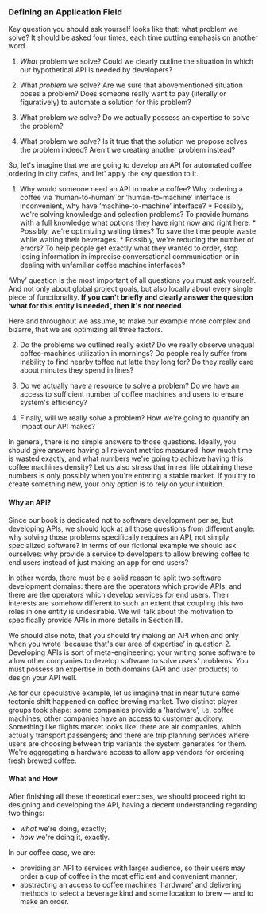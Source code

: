 ### Defining an Application Field

Key question you should ask yourself looks like that: what problem we solve? It should be asked four times, each time putting emphasis on another word.

  1. *What* problem we solve? Could we clearly outline the situation in which our hypothetical API is needed by developers?

  2. What *problem* we solve? Are we sure that abovementioned situation poses a problem? Does someone really want to pay (literally or figuratively) to automate a solution for this problem?

  3. What problem *we* solve? Do we actually possess an expertise to solve the problem?

  4. What problem we *solve*? Is it true that the solution we propose solves the problem indeed? Aren't we creating another problem instead?

So, let's imagine that we are going to develop an API for automated coffee ordering in city cafes, and let' apply the key question to it.

  1. Why would someone need an API to make a coffee? Why ordering a coffee via ‘human-to-human’ or ‘human-to-machine’ interface is inconvenient, why have ‘machine-to-machine’ interface?
    * Possibly, we're solving knowledge and selection problems? To provide humans with a full knowledge what options they have right now and right here.
    * Possibly, we're optimizing waiting times? To save the time people waste while waiting their beverages.
    * Possibly, we're reducing the number of errors? To help people get exactly what they wanted to order, stop losing information in imprecise conversational communication or in dealing with unfamiliar coffee machine interfaces?

  ‘Why’ question is the most important of all questions you must ask yourself. And not only about global project goals, but also locally about every single piece of functionality. **If you can't briefly and clearly answer the question ‘what for this entity is needed’, then it's not needed**.
  
  Here and throughout we assume, to make our example more complex and bizarre, that we are optimizing all three factors.

  2. Do the problems we outlined really exist? Do we really observe unequal coffee-machines utilization in mornings? Do people really suffer from inability to find nearby toffee nut latte they long for? Do they really care about minutes they spend in lines?

  3. Do we actually have a resource to solve a problem? Do we have an access to sufficient number of coffee machines and users to ensure system's efficiency?

  4. Finally, will we really solve a problem? How we're going to quantify an impact our API makes? 

In general, there is no simple answers to those questions. Ideally, you should give answers having all relevant metrics measured: how much time is wasted exactly, and what numbers we're going to achieve having this coffee machines density? Let us also stress that in real life obtaining these numbers is only possibly when you're entering a stable market. If you try to create something new, your only option is to rely on your intuition.

#### Why an API?

Since our book is dedicated not to software development per se, but developing APIs, we should look at all those questions from different angle: why solving those problems specifically requires an API, not simply specialized software? In terms of our fictional example we should ask ourselves: why provide a service to developers to allow brewing coffee to end users instead of just making an app for end users?

In other words, there must be a solid reason to split two software development domains: there are the operators which provide APIs; and there are the operators which develop services for end users. Their interests are somehow different to such an extent that coupling this two roles in one entity is undesirable. We will talk about the motivation to specifically provide APIs in more details in Section III.

We should also note, that you should try making an API when and only when you wrote ‘because that's our area of expertise’ in question 2. Developing APIs is sort of meta-engineering: your writing some software to allow other companies to develop software to solve users' problems. You must possess an expertise in both domains (API and user products) to design your API well.

As for our speculative example, let us imagine that in near future some tectonic shift happened on coffee brewing market. Two distinct player groups took shape: some companies provide a ‘hardware’, i.e. coffee machines; other companies have an access to customer auditory. Something like flights market looks like: there are air companies, which actually transport passengers; and there are trip planning services where users are choosing between trip variants the system generates for them. We're aggregating a hardware access to allow app vendors for ordering fresh brewed coffee.

#### What and How

After finishing all these theoretical exercises, we should proceed right to designing and developing the API, having a decent understanding regarding two things:
  * *what* we're doing, exactly;
  * *how* we're doing it, exactly.

In our coffee case, we are:
  * providing an API to services with larger audience, so their users may order a cup of coffee in the most efficient and convenient manner;
  * abstracting an access to coffee machines ‘hardware’ and delivering methods to select a beverage kind and some location to brew — and to make an order.
